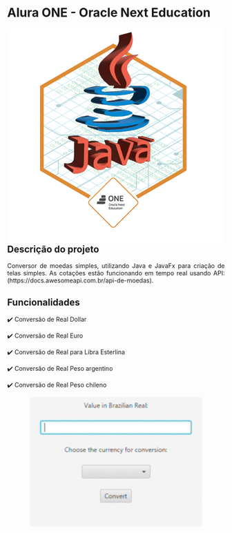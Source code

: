 # Alura ONE - Oracle Next Education

<img align="left" src="currency-converter/img/badge.png">


## Descrição do projeto 

<p align="justify">
  Conversor de moedas simples, utilizando Java e JavaFx para criação de telas simples. As cotações estão funcionando em tempo real usando API: (https://docs.awesomeapi.com.br/api-de-moedas).
</p>

## Funcionalidades

:heavy_check_mark: Conversão de Real Dollar

:heavy_check_mark: Conversão de Real Euro

:heavy_check_mark: Conversão de Real para Libra Esterlina

:heavy_check_mark: Conversão de Real Peso argentino

:heavy_check_mark: Conversão de Real Peso chileno

<p align="center">
  <img src="currency-converter/img/video.gif" alt="GIF" width="400" height="300">
</p>







